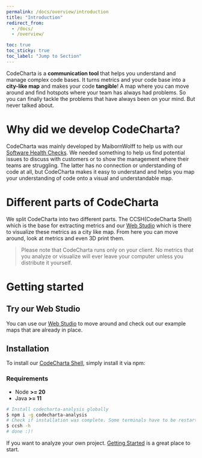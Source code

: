```yaml
---
permalink: /docs/overview/introduction
title: "Introduction"
redirect_from:
  - /docs/
  - /overview/

toc: true
toc_sticky: true
toc_label: "Jump to Section"
---
```


CodeCharta is a **communication tool** that helps you understand and manage complex code bases.
It turns metrics and your code base into a **city-like map** and makes your code **tangible**! A map where you can move around and find hotspots where your team has always had problems.
So you can finally tackle the problems that have always been on your mind. But never talked about.

# Why did we develop CodeCharta?

CodeCharta was mainly developed by MaibornWolff to help us with our [Software Health Checks](https://www.maibornwolff.de/en/service/software-health-check/).
We needed something to help us find potential issues to discuss with customers or to show the management where their teams are struggling.
The latter has no connection or understanding of code at all, but CodeCharta makes it easy to understand and helps you map your
understanding of code onto a visual and understandable map.

# Different parts of CodeCharta

We split CodeCharta into two different parts. The CCSH(CodeCharta Shell) which is the base for extracting metrics and
our [Web Studio](https://maibornwolff.github.io/codecharta/visualization/app/index.html?file=codecharta.cc.json.gz&file=codecharta_analysis.cc.json.gz&currentFilesAreSampleFiles=true&area=rloc&height=sonar_complexity&color=sonar_complexity) which is there to visualize these metrics as a city like map.
From here you can move around, look at metrics and even 3D print them.

> Please note that CodeCharta runs only on your client. No metrics that you analyze or visualize will ever leave your computer unless you
> distribute it yourself.

# Getting started

## Try our Web Studio

You can use
our [Web Studio](https://maibornwolff.github.io/codecharta/visualization/app/index.html?file=codecharta.cc.json.gz&file=codecharta_analysis.cc.json.gz&currentFilesAreSampleFiles=true&area=rloc&height=sonar_complexity&color=sonar_complexity)
to move around and check out our example maps that are already in place.

## Installation

To install our [CodeCharta Shell]({{site.docs_overview}}/analysis), simply install it via npm:

### Requirements

- Node **>= 20**
- Java **>= 11**

```bash
# Install codecharta-analysis globally
$ npm i -g codecharta-analysis
# Check if installation was complete. Some terminals have to be restarted
$ ccsh -h
# done :)!
```

If you want to analyze your own project. [Getting Started]({{site.docs_overview}}/getting-started) is a great place to start.
